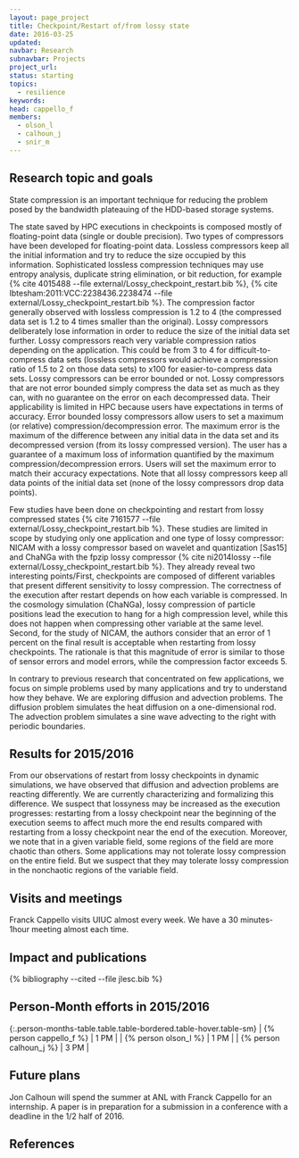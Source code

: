 ```yaml
---
layout: page_project
title: Checkpoint/Restart of/from lossy state
date: 2016-03-25
updated:
navbar: Research
subnavbar: Projects
project_url:
status: starting
topics:  
  - resilience
keywords:
head: cappello_f
members:
  - olson_l
  - calhoun_j
  - snir_m
---
```


## Research topic and goals

State compression is an important technique for reducing the problem posed by the bandwidth plateauing of the HDD-based storage systems. 

The state saved by HPC executions in checkpoints is composed mostly of floating-point data (single or double precision). Two types of compressors have been developed for floating-point data. Lossless compressors keep all the initial information and try to reduce the size occupied by this information. Sophisticated lossless compression techniques may use entropy analysis, duplicate string elimination, or bit reduction, for example  {% cite 4015488 --file external/Lossy_checkpoint_restart.bib %}, {% cite Ibtesham:2011:VCC:2238436.2238474 --file external/Lossy_checkpoint_restart.bib %}. 
The compression factor generally observed with lossless compression is 1.2 to 4 (the compressed data set is 1.2 to 4 times smaller than the original). Lossy compressors deliberately lose information in order to reduce the size of the initial data set further. Lossy compressors reach very variable compression ratios depending on the application. This could be from 3 to 4 for difficult-to-compress data sets (lossless compressors would achieve a compression ratio of 1.5 to 2 on those data sets) to x100 for easier-to-compress data sets. Lossy compressors can be error bounded or not. Lossy compressors that are not error bounded simply compress the data set as much as they can, with no guarantee on the error on each decompressed data. Their applicability is limited in HPC because users have expectations in terms of accuracy. Error bounded lossy compressors allow users to set a maximum (or relative) compression/decompression error. The maximum error is the maximum of the difference between any initial data in the data set and its decompressed version (from its lossy compressed version). The user has a guarantee of a maximum loss of information quantified by the maximum compression/decompression errors. Users will set the maximum error to match their accuracy expectations. Note that all lossy compressors keep all data points of the initial data set (none of the lossy compressors drop data points).

Few studies have been done on checkpointing and restart from lossy compressed states {% cite 7161577 --file external/Lossy_checkpoint_restart.bib %}. 
These studies are limited in scope by studying only one application and one type of lossy compressor: NICAM with a lossy compressor based on wavelet and quantization [Sas15] and ChaNGa with the fpzip lossy compressor {% cite ni2014lossy --file external/Lossy_checkpoint_restart.bib %}. 
They already reveal two interesting points/First, checkpoints are composed of different variables that present different sensitivity to lossy compression. The correctness of the execution after restart depends on how each variable is compressed. In the cosmology simulation (ChaNGa), lossy compression of particle positions lead the execution to hang for a high compression level, while this does not happen when compressing other variable at the same level. Second, for the study of NICAM, the authors consider that an error of 1 percent on the final result is acceptable when restarting from lossy checkpoints. The rationale is that this magnitude of error is similar to those of sensor errors and model errors, while the compression factor exceeds 5. 

In contrary to previous research that concentrated on few applications, we focus on simple problems used by many applications and try to understand how they behave. We are exploring diffusion and advection problems. The diffusion problem simulates the heat diffusion on a one-dimensional rod. The advection problem simulates a sine wave advecting to the right with periodic boundaries. 

## Results for 2015/2016

From our observations of restart from lossy checkpoints in dynamic simulations, we have observed that diffusion and advection problems are reacting differently. We are currently characterizing and formalizing this difference. We suspect that lossyness may be increased as the execution progresses: restarting from a lossy checkpoint near the beginning of the execution seems to affect much more the end results compared with restarting from a lossy checkpoint near the end of the execution. Moreover, we note that in a given variable field, some regions of the field are more chaotic than others. Some applications may not tolerate lossy compression on the entire field. But we suspect that they may tolerate lossy compression in the nonchaotic regions of the variable field. 

## Visits and meetings

Franck Cappello visits UIUC almost every week. We have a 30 minutes-1hour meeting almost each time.

## Impact and publications

{% bibliography --cited --file jlesc.bib %}


## Person-Month efforts in 2015/2016

{:.person-months-table.table.table-bordered.table-hover.table-sm}
| {% person cappello_f %} | 1 PM |
| {% person olson_l %} | 1 PM |
| {% person calhoun_j %} | 3 PM |

## Future plans

Jon Calhoun will spend the summer at ANL with Franck Cappello for an internship.
A paper is in preparation for a submission in a conference with a deadline in the 1/2 half of 2016.

## References
